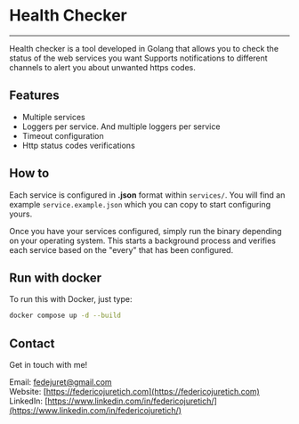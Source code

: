 # Health Checker

<hr>
Health checker is a tool developed in Golang that allows you to check the status of the web services you want
Supports notifications to different channels to alert you about unwanted https codes.

## Features

- Multiple services
- Loggers per service. And multiple loggers per service
- Timeout configuration
- Http status codes verifications

## How to

Each service is configured in **.json** format within `services/`. You will find an example `service.example.json` which
you can copy to start configuring yours.

Once you have your services configured, simply run the binary depending on your operating system. This starts a
background process and verifies each service based on the "every" that has been configured.

## Run with docker

To run this with Docker, just type:

```bash
docker compose up -d --build
```

## Contact

Get in touch with me!

Email: [fedejuret@gmail.com](mailto:fedejuret@gmail.com)<br>
Website: [https://federicojuretich.com](https://federicojuretich.com)<br>
LinkedIn: [https://www.linkedin.com/in/federicojuretich/](https://www.linkedin.com/in/federicojuretich/)